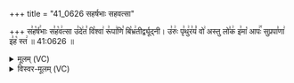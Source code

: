 +++
title = "41_0626 सहर्षभाः सहवत्सा"

+++
स꣣ह꣡र्ष꣢भाः स꣣ह꣡व꣢त्सा उ꣣दे꣢त꣣ वि꣡श्वा꣢ रू꣣पा꣢णि꣣ बि꣡भ्र꣢तीर्द्व्यूद्नी। उ꣣रुः꣢ पृ꣣थु꣢र꣣यं꣡ वो꣢ अस्तु लो꣣क꣢ इ꣣मा꣡ आपः꣢꣯ सुप्रपा꣣णा꣢ इ꣣ह꣡ स्त꣢ ॥ 41:0626 ॥

<details><summary>मूलम् (VC)</summary>

स꣣ह꣡र्ष꣢भाः स꣣ह꣡व꣢त्सा उ꣣दे꣢त꣣ वि꣡श्वा꣢ रू꣣पा꣢णि꣣ बि꣡भ्र꣢तीर्द्व्यूध्नीः । उ꣣रुः꣢ पृ꣣थु꣢र꣣यं꣡ वो꣢ अस्तु लो꣣क꣢ इ꣣मा꣡ आपः꣢꣯ सुप्रपा꣣णा꣢ इ꣣ह꣡ स्त ॥६२६
</details>

<details><summary>विस्वर-मूलम् (VC)</summary>

सहर्षभाः सहवत्सा उदेत विश्वा रूपाणि बिभ्रतीर्द्व्यूध्नीः । उरुः पृथुरयं वो अस्तु लोक इमा आपः सुप्रपाणा इह स्त ॥६२६
</details>